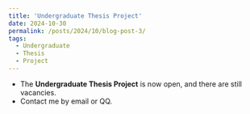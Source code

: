 ```yaml
---
title: 'Undergraduate Thesis Project'
date: 2024-10-30
permalink: /posts/2024/10/blog-post-3/
tags:
  - Undergraduate
  - Thesis
  - Project
---
```


- The **Undergraduate Thesis Project** is now open, and there are still vacancies.   
- Contact me by email or QQ.  
